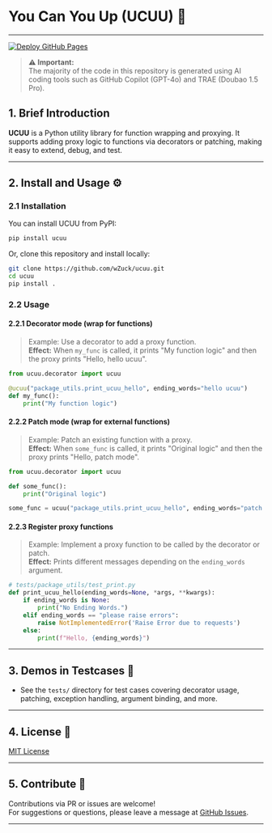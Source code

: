 # You Can You Up (UCUU) 🚀
--------
[![Deploy GitHub Pages](https://github.com/wZuck/ucuu/actions/workflows/gh-pages.yml/badge.svg?branch=master)](https://github.com/wZuck/ucuu/actions/workflows/gh-pages.yml)


> **⚠️ Important:**  
> The majority of the code in this repository is generated using AI coding tools such as GitHub Copilot (GPT-4o) and TRAE (Doubao 1.5 Pro).  

## 1. Brief Introduction

**UCUU** is a Python utility library for function wrapping and proxying. It supports adding proxy logic to functions via decorators or patching, making it easy to extend, debug, and test.

---

## 2. Install and Usage ⚙️

### 2.1 Installation

You can install UCUU from PyPI:

```bash
pip install ucuu
```

Or, clone this repository and install locally:

```bash
git clone https://github.com/wZuck/ucuu.git
cd ucuu
pip install .
```

### 2.2 Usage

#### 2.2.1 Decorator mode (wrap for functions)

> Example: Use a decorator to add a proxy function.  
> **Effect:** When `my_func` is called, it prints "My function logic" and then the proxy prints "Hello, hello ucuu".

```python
from ucuu.decorator import ucuu

@ucuu("package_utils.print_ucuu_hello", ending_words="hello ucuu")
def my_func():
    print("My function logic")
```

#### 2.2.2 Patch mode (wrap for external functions)

> Example: Patch an existing function with a proxy.  
> **Effect:** When `some_func` is called, it prints "Original logic" and then the proxy prints "Hello, patch mode".

```python
from ucuu.decorator import ucuu

def some_func():
    print("Original logic")

some_func = ucuu("package_utils.print_ucuu_hello", ending_words="patch mode")(some_func)
```

#### 2.2.3 Register proxy functions

> Example: Implement a proxy function to be called by the decorator or patch.  
> **Effect:** Prints different messages depending on the `ending_words` argument.

```python
# tests/package_utils/test_print.py
def print_ucuu_hello(ending_words=None, *args, **kwargs):
    if ending_words is None:
        print("No Ending Words.")
    elif ending_words == "please raise errors":
        raise NotImplementedError('Raise Error due to requests')
    else:
        print(f"Hello, {ending_words}")
```

---

## 3. Demos in Testcases 🧪

- See the `tests/` directory for test cases covering decorator usage, patching, exception handling, argument binding, and more.


---

## 4. License 📄

[MIT License](./LICENSE)

---

## 5. Contribute 🤝

Contributions via PR or issues are welcome!  
For suggestions or questions, please leave a message at [GitHub Issues](https://github.com/wZuck/ucuu/issues).

---

